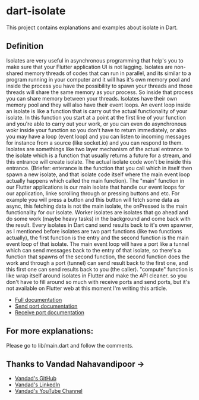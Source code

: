 # dart-isolate

This project contains explanations and examples about isolate in Dart.

## Definition
Isolates are very useful in asynchronous programming that help's you to make sure that your Flutter application UI is not lagging.
Isolates are non-shared memory threads of codes that can run in parallel, and its similar to a program running in your computer and it will has it's own memory pool and inside the process you have the possibility to spawn your threads and those threads will share the same memory as your process. So inside that process you can share memory between your threads. Isolates have their own memory pool and they will also have their event loops.
An event loop inside an isolate is like a function that is carry out the actual functionality of your isolate. In this function you start at a point at the first line of your function and you're able to carry out your work, or you can even do asynchronous wokr inside your function so you don't have to return immediately, or also you may have a loop (event loop) and you can listen to incoming messages for instance from a source (like socket.io) and you can respond to them.
Isolates are somethings like two layer mechanism of the actual entrance to the isolate which is a function that usually returns a future for a stream, and this entrance will create isolate. The actual isolate code won't be inside this entrance. (Briefer: enterance is the function that you call which in itself then spawn a new isolate, and that isolate code itself where the main event loop actually happens which called the main function).
The "main" function in our Flutter applications is our main isolate that handle our event loops for our application, linke scrolling through or pressing buttons and etc. For example you will press a button and this button will fetch some data as async, this fetching data is not the main isolate, the onPressed is the main functionality for our isolate.
Worker isolates are isolates that go ahead and do some work (maybe heavy tasks) in the background and come back with the result. Every isolates in Dart cand send results back to it's own spawner, as I mentioned before isolates are two part functions (like two functions actually), the first function is the entry and the second function is the main event loop of that isolate. The main event loop will have a port like a tunnel which can send messages back to the entry of that isolate, so there's a function that spawns of the second function, the second function does the work and through a port (tunnel) can send result back to the first one, and this first one can send results back to you (the caller).
"compute" function is like wrap itself around isolates in Flutter and make the API cleaner. so you don't have to fill around so much with receive ports and send ports, but it's not available on Flutter  web at this moment I'm writing this article.

- [Full documentation](https://api.dart.dev/stable/2.16.2/dart-isolate/Isolate-class.html)
- [Send port documentation](https://api.dart.dev/stable/2.16.2/dart-isolate/SendPort-class.html)
- [Receive port documentation](https://api.dart.dev/stable/2.16.2/dart-isolate/ReceivePort-class.html)

## For more explanations:
Please go to lib/main.dart and follow the comments.

## Thanks to Vandad Nahavandipoor ->
- [Vandad's GitHub](https://github.com/vandadnp)
- [Vandad's LinkedIn](https://www.linkedin.com/in/vandadnp)
- [Vandad's YouTube Channel](https://www.youtube.com/channel/UC8NpGP0AOQ0kX9ZRcohiPeQ)
